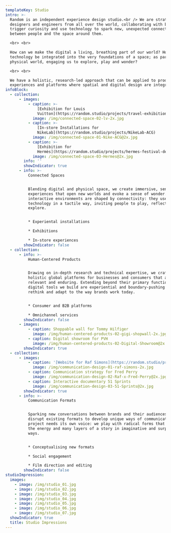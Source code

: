 ```yaml
---
templateKey: Studio
intro: >-
  Random is an independent experience design studio.<br /> We are strategists,
  designers and engineers from all over the world, collaborating with brands to
  trigger curiosity and use technology to spark new, unexpected connections
  between people and the space around them.

  <br> <br>

  How can we make the digital a living, breathing part of our world? How can
  technology be integrated into the very foundations of a space; as part of our
  physical world, engaging us to explore, play and wonder?

  <br> <br>

  We have a holistic, research-led approach that can be applied to products,
  experiences and platforms where spatial and digital design are integrated.
infoBlock:
  - collection:
      - images:
          - caption: >-
              [Exhibition for Louis
              Vuitton](https://random.studio/projects/travel-exhibition-louis-vuitton)
            image: /img/connected-space-02-lv-2x.jpg
          - caption: >-
              [In-store Installations for
              NikeLab](https://random.studio/projects/NikeLab-ACG)
            image: /img/connected-space-01-Nike-ACG@2x.jpg
          - caption: >-
              [Exhibition for
              Hermès](https://random.studio/projects/hermes-festival-des-metiers)
            image: /img/connected-space-03-Hermes@2x.jpg
        info: ''
        showIndicator: true
      - info: >-
          Connected Spaces


          Blending digital and physical space, we create immersive, sensory
          experiences that open new worlds and evoke a sense of wonder. Our
          interactive environments are shaped by connectivity: they use
          technology in a tactile way, inviting people to play, reflect and
          explore.


          * Experiental installations

          * Exhibitions

          * In-store experiences
        showIndicator: false
  - collection:
      - info: >-
          Human-Centered Products


          Drawing on in-depth research and technical expertise, we craft
          holistic global platforms for businesses and consumers that are both
          relevant and enduring. Extending beyond their primary function, the
          digital tools we build are experiential and boundary-pushing: they
          rethink and adapt to the way brands work today.


          * Consumer and B2B platforms

          * Omnichannel services
        showIndicator: false
      - images:
          - caption: Shoppable wall for Tommy Hilfiger
            image: /img/human-centered-products-02-gigi-shopwall-2x.jpg
          - caption: Digital showroom for PVH
            image: /img/human-centered-products-02-Digital-Showroom@2x.jpg
        showIndicator: true
  - collection:
      - images:
          - caption: '[Website for Raf Simons](https://random.studio/projects/rafsimons)'
            image: /img/communication-design-01-raf-simons-2x.jpg
          - caption: Communication strategy for Fred Perry
            image: /img/communication-design-02-Raf-x-Fred-Perry@2x.jpg
          - caption: Interactive documentary 51 Sprints
            image: /img/communication-design-03-51-Sprints@2x.jpg
        showIndicator: true
      - info: >-
          Communication Formats


          Sparking new conversations between brands and their audiences, we
          disrupt existing formats to develop unique ways of communicating. Each
          project needs its own voice: we play with radical forms that capture
          the energy and many layers of a story in imaginative and surprising
          ways.


          * Conceptualising new formats

          * Social engagement

          * Film direction and editing
        showIndicator: false
studioImpression:
  images:
    - image: /img/studio_01.jpg
    - image: /img/studio_02.jpg
    - image: /img/studio_03.jpg
    - image: /img/studio_04.jpg
    - image: /img/studio_05.jpg
    - image: /img/studio_06.jpg
    - image: /img/studio_07.jpg
  showIndicator: true
  title: Studio Impressions
---
```


